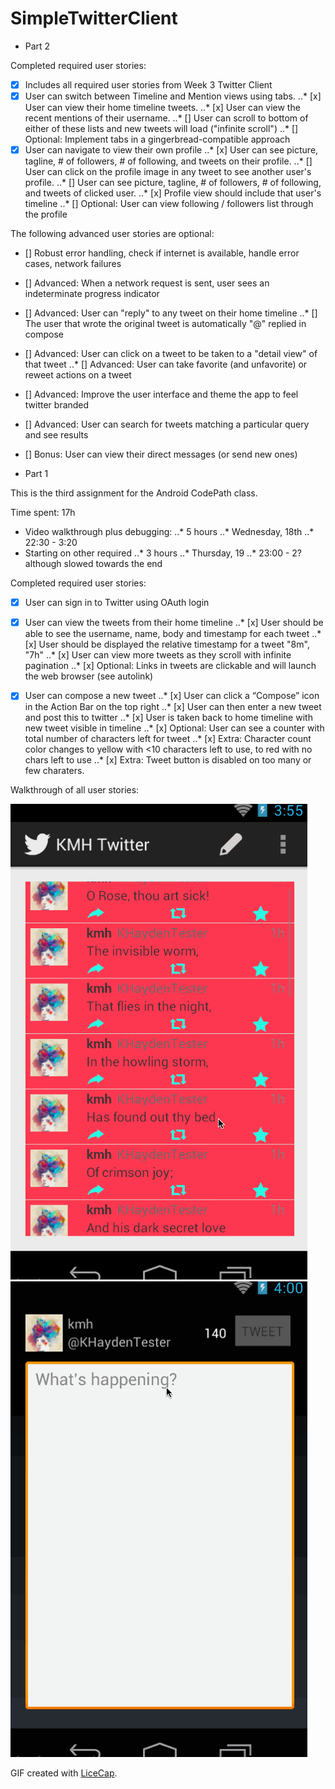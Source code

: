 # SimpleTwitterClient

* Part 2

Completed required user stories:

* [x] Includes all required user stories from Week 3 Twitter Client
* [x] User can switch between Timeline and Mention views using tabs.
..* [x] User can view their home timeline tweets.
..* [x] User can view the recent mentions of their username.
..* [] User can scroll to bottom of either of these lists and new tweets will load ("infinite scroll")
..* [] Optional: Implement tabs in a gingerbread-compatible approach
* [x] User can navigate to view their own profile
..* [x] User can see picture, tagline, # of followers, # of following, and tweets on their profile.
..* [] User can click on the profile image in any tweet to see another user's profile.
..* [] User can see picture, tagline, # of followers, # of following, and tweets of clicked user.
..* [x] Profile view should include that user's timeline
..* [] Optional: User can view following / followers list through the profile

The following advanced user stories are optional:

* [] Robust error handling, check if internet is available, handle error cases, network failures
* [] Advanced: When a network request is sent, user sees an indeterminate progress indicator
* [] Advanced: User can "reply" to any tweet on their home timeline
..* [] The user that wrote the original tweet is automatically "@" replied in compose
* [] Advanced: User can click on a tweet to be taken to a "detail view" of that tweet
..* [] Advanced: User can take favorite (and unfavorite) or reweet actions on a tweet
* [] Advanced: Improve the user interface and theme the app to feel twitter branded
* [] Advanced: User can search for tweets matching a particular query and see results
* [] Bonus: User can view their direct messages (or send new ones)




* Part 1

This is the third assignment for the Android CodePath class.

Time spent: 17h

* Video walkthrough plus debugging:
..* 5 hours
..* Wednesday, 18th
..* 22:30 - 3:20
* Starting on other required
..* 3 hours
..* Thursday, 19
..* 23:00 - 2? although slowed towards the end


Completed required user stories:

* [x] User can sign in to Twitter using OAuth login
* [x] User can view the tweets from their home timeline
..* [x] User should be able to see the username, name, body and timestamp for each tweet
..* [x] User should be displayed the relative timestamp for a tweet "8m", "7h"
..* [x] User can view more tweets as they scroll with infinite pagination
..* [x] Optional: Links in tweets are clickable and will launch the web browser (see autolink)
* [x] User can compose a new tweet
..* [x] User can click a “Compose” icon in the Action Bar on the top right
..* [x] User can then enter a new tweet and post this to twitter
..* [x] User is taken back to home timeline with new tweet visible in timeline
..* [x] Optional: User can see a counter with total number of characters left for tweet
..* [x] Extra: Character count color changes to yellow with <10
characters left to use, to red with no chars left to use
..* [x] Extra: Tweet button is disabled on too many or few charaters.


Walkthrough of all user stories:

![Video Walkthrough of App](anim_simple_twitter.gif)
![Video Walkthrough of Compose Screen](anim_simple_twitter_compose.gif)

GIF created with [LiceCap](http://www.cockos.com/licecap/).

